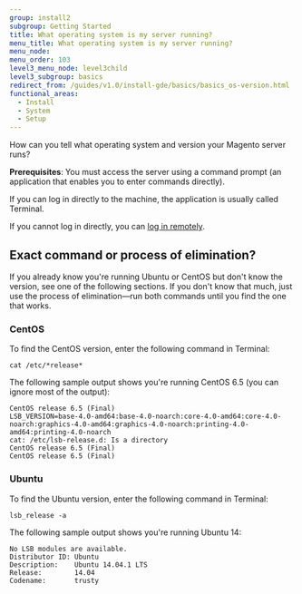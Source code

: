 ```yaml
---
group: install2
subgroup: Getting Started
title: What operating system is my server running?
menu_title: What operating system is my server running?
menu_node:
menu_order: 103
level3_menu_node: level3child
level3_subgroup: basics
redirect_from: /guides/v1.0/install-gde/basics/basics_os-version.html
functional_areas:
  - Install
  - System
  - Setup
---
```

 
 
How can you tell what operating system and version your Magento server runs? 

**Prerequisites**: You must access the server using a command prompt (an application that enables you to enter commands directly). 

If you can log in directly to the machine, the application is usually called Terminal. 

If you cannot log in directly, you can <a href="{{ page.baseurl }}/install-gde/basics/basics_login.html">log in remotely</a>.

## Exact command or process of elimination?

If you already know you're running Ubuntu or CentOS but don't know the version, see one of the following sections. If you don't know that much, just use the process of elimination&mdash;run both commands until you find the one that works.

### CentOS

To find the CentOS version, enter the following command in Terminal:

	cat /etc/*release*

The following sample output shows you're running CentOS 6.5 (you can ignore most of the output):

	CentOS release 6.5 (Final)
	LSB_VERSION=base-4.0-amd64:base-4.0-noarch:core-4.0-amd64:core-4.0-noarch:graphics-4.0-amd64:graphics-4.0-noarch:printing-4.0-amd64:printing-4.0-noarch
	cat: /etc/lsb-release.d: Is a directory
	CentOS release 6.5 (Final)
	CentOS release 6.5 (Final)

### Ubuntu

To find the Ubuntu version, enter the following command in Terminal:

	lsb_release -a

The following sample output shows you're running Ubuntu 14:

	No LSB modules are available.
	Distributor ID: Ubuntu
	Description:    Ubuntu 14.04.1 LTS
	Release:        14.04
	Codename:       trusty



